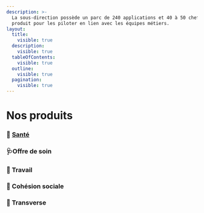 ```yaml
---
description: >-
  La sous-direction possède un parc de 240 applications et 40 à 50 chefs de
  produit pour les piloter en lien avec les équipes métiers.
layout:
  title:
    visible: true
  description:
    visible: true
  tableOfContents:
    visible: true
  outline:
    visible: true
  pagination:
    visible: true
---
```


# Nos produits

### 🧬 [Santé](sante.md)

### 🩺Offre de soin

### 🧱 Travail

### 🤝 Cohésion sociale

### 📎 Transverse

